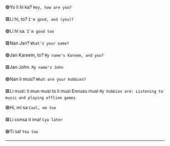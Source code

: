🟢Yo li hi ka?
`Hey, how are you?`

🟥Li hi, to?
`I'm good, and (you)?`

🟢Li hi sa.
`I'm good too`

🟥Nan Jan?
`What's your name?`

🟢Jan Kareem, to?
`My name's Kareem, and you?`

🟥Jan John.
`My name's John`

🟢Nan li musi?
`What are your hobbies?`

🟥Li musi: li mun musi to li musi Ennusu musi
`My hobbies are: Listening to music and playing offline games`

🟢Hi, mi sa
`Cool, me too`

🟥Li consa ti ima!
`Cya later`

🟢Ti sa!
`You too`

***
